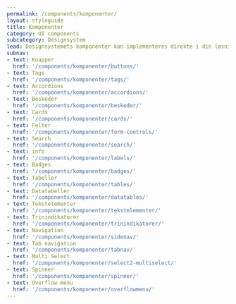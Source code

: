 ```yaml
---
permalink: /components/komponenter/
layout: styleguide
title: Komponenter
category: UI components
subcategory: Designsystem
lead: Designsystemets komponenter kan implementeres direkte i din løsning, og er lette at tilpasse til dit indhold. 
subnav:
- text: Knapper
  href: '/components/komponenter/buttons/' 
- text: Tags
  href: '/components/komponenter/tags/'
- text: Accordions
  href: '/components/komponenter/accordions/'
- text: Beskeder
  href: '/components/komponenter/beskeder/'
- text: Cards
  href: '/components/komponenter/cards/'
- text: Felter
  href: '/components/komponenter/form-controls/'
- text: Search
  href: '/components/komponenter/search/'
- text: info
  href: '/components/komponenter/labels/'
- text: Badges
  href: '/components/komponenter/badges/'
- text: Tabeller
  href: '/components/komponenter/tables/'
- text: Datatabeller
  href: '/components/komponenter/datatables/'
- text: Tekstelementer
  href: '/components/komponenter/tekstelementer/'
- text: Trinindikatorer
  href: '/components/komponenter/trinindikatorer/'
- text: Navigation
  href: '/components/komponenter/sidenav/'
- text: Tab navigation
  href: '/components/komponenter/tabnav/'
- text: Multi Select
  href: '/components/komponenter/select2-multiselect/'
- text: Spinner
  href: '/components/komponenter/spinner/'
- text: Overflow menu
  href: '/components/komponenter/overflowmenu/'
---
```

